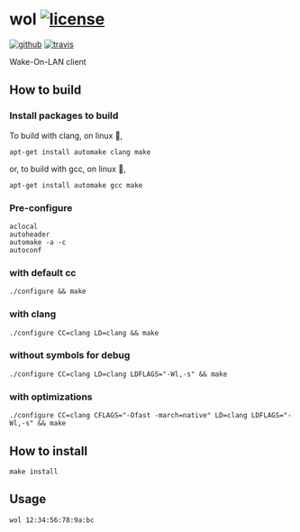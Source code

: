 # wol [![license][license-image]][license-url]

[![github][github-test-image]][github-url] [![travis][travis-image]][travis-url]

Wake-On-LAN client

## How to build

### Install packages to build

To build with clang, on linux :penguin:,

```shell
apt-get install automake clang make
```

or, to build with gcc, on linux :penguin:,

```shell
apt-get install automake gcc make
```

### Pre-configure

```shell
aclocal
autoheader
automake -a -c
autoconf
```

### with default cc

```shell
./configure && make
```

### with clang

```shell
./configure CC=clang LD=clang && make
```

### without symbols for debug

```shell
./configure CC=clang LD=clang LDFLAGS="-Wl,-s" && make
```

### with optimizations

```shell
./configure CC=clang CFLAGS="-Ofast -march=native" LD=clang LDFLAGS="-Wl,-s" && make
```

## How to install

```shell
make install
```

## Usage

```shell
wol 12:34:56:78:9a:bc
```

[github-test-image]:https://img.shields.io/github/workflow/status/kei-g/wol/build/main?label=build&logo=github
[github-url]:https://github.com/kei-g/wol
[license-image]:https://img.shields.io/github/license/kei-g/wol
[license-url]:https://opensource.org/licenses/BSD-3-Clause
[travis-image]:https://img.shields.io/travis/com/kei-g/wol/main?label=build&logo=travis
[travis-url]:https://app.travis-ci.com/kei-g/wol
